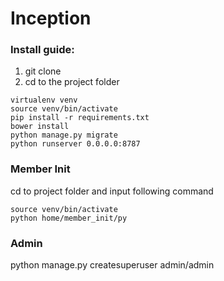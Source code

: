 # Inception

### Install guide:
1. git clone
2. cd to the project folder
```
virtualenv venv
source venv/bin/activate
pip install -r requirements.txt
bower install
python manage.py migrate
python runserver 0.0.0.0:8787
```

### Member Init
cd to project folder and input following command
```
source venv/bin/activate
python home/member_init/py
```


### Admin
python manage.py createsuperuser
admin/admin
